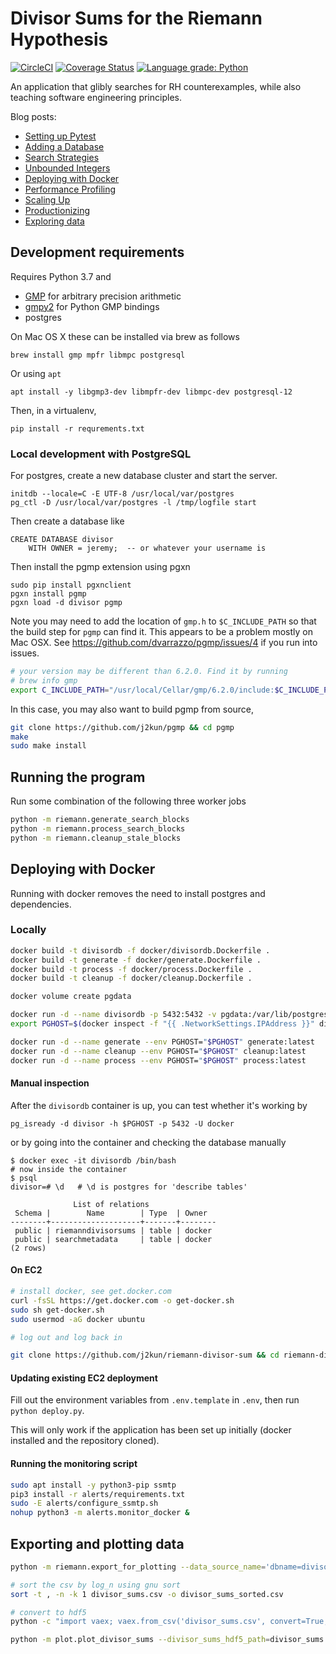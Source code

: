 # Divisor Sums for the Riemann Hypothesis

[![CircleCI](https://circleci.com/gh/j2kun/riemann-divisor-sum.svg?style=shield)](https://circleci.com/gh/j2kun/riemann-divisor-sum)
[![Coverage Status](https://coveralls.io/repos/github/j2kun/riemann-divisor-sum/badge.svg?branch=main)](https://coveralls.io/github/j2kun/riemann-divisor-sum?branch=main)
[![Language grade: Python](https://img.shields.io/lgtm/grade/python/g/j2kun/riemann-divisor-sum.svg?logo=lgtm&logoWidth=18)](https://lgtm.com/projects/g/j2kun/riemann-divisor-sum/context:python)

An application that glibly searches for RH counterexamples,
while also teaching software engineering principles.

Blog posts:

- [Setting up Pytest](https://jeremykun.com/2020/09/11/searching-for-rh-counterexamples-setting-up-pytest/)
- [Adding a Database](https://jeremykun.com/2020/09/11/searching-for-rh-counterexamples-adding-a-database/)
- [Search Strategies](https://jeremykun.com/2020/09/28/searching-for-rh-counterexamples-search-strategies/)
- [Unbounded Integers](https://jeremykun.com/2020/10/13/searching-for-rh-counterexamples-unbounded-integers/)
- [Deploying with Docker](https://jeremykun.com/2021/01/04/searching-for-rh-counterexamples-deploying-with-docker/)
- [Performance Profiling](https://jeremykun.com/2021/02/02/searching-for-rh-counterexamples-performance-profiling/)
- [Scaling Up](https://jeremykun.com/2021/02/16/searching-for-rh-counterexamples-scaling-up/)
- [Productionizing](https://jeremykun.com/2021/03/06/searching-for-rh-counterexamples-productionizing/)
- [Exploring data](https://jeremykun.com/2021/06/14/searching-for-rh-counterexamples-exploring-data/)

## Development requirements

Requires Python 3.7 and

- [GMP](https://gmplib.org/) for arbitrary precision arithmetic
- [gmpy2](https://gmpy2.readthedocs.io/en/latest/intro.html) for Python GMP bindings
- postgres

On Mac OS X these can be installed via brew as follows

```
brew install gmp mpfr libmpc postgresql
```

Or using `apt`

```
apt install -y libgmp3-dev libmpfr-dev libmpc-dev postgresql-12
```

Then, in a virtualenv,

```
pip install -r requrements.txt
```

### Local development with PostgreSQL

For postgres, create a new database cluster
and start the server.

```
initdb --locale=C -E UTF-8 /usr/local/var/postgres
pg_ctl -D /usr/local/var/postgres -l /tmp/logfile start
```

Then create a database like

```
CREATE DATABASE divisor
    WITH OWNER = jeremy;  -- or whatever your username is
```

Then install the pgmp extension using pgxn

```
sudo pip install pgxnclient
pgxn install pgmp
pgxn load -d divisor pgmp
```

Note you may need to add the location of `gmp.h` to `$C_INCLUDE_PATH`
so that the build step for `pgmp` can find it.
This appears to be a problem mostly on Mac OSX.
See https://github.com/dvarrazzo/pgmp/issues/4 if you run into issues.

```bash
# your version may be different than 6.2.0. Find it by running
# brew info gmp
export C_INCLUDE_PATH="/usr/local/Cellar/gmp/6.2.0/include:$C_INCLUDE_PATH"
```

In this case, you may also want to build pgmp from source,

```bash
git clone https://github.com/j2kun/pgmp && cd pgmp
make
sudo make install
```

## Running the program

Run some combination of the following three worker jobs

```bash
python -m riemann.generate_search_blocks
python -m riemann.process_search_blocks
python -m riemann.cleanup_stale_blocks
```

## Deploying with Docker

Running with docker removes the need to install postgres and dependencies.

### Locally

```bash
docker build -t divisordb -f docker/divisordb.Dockerfile .
docker build -t generate -f docker/generate.Dockerfile .
docker build -t process -f docker/process.Dockerfile .
docker build -t cleanup -f docker/cleanup.Dockerfile .

docker volume create pgdata

docker run -d --name divisordb -p 5432:5432 -v pgdata:/var/lib/postgresql/data divisordb:latest
export PGHOST=$(docker inspect -f "{{ .NetworkSettings.IPAddress }}" divisordb)

docker run -d --name generate --env PGHOST="$PGHOST" generate:latest
docker run -d --name cleanup --env PGHOST="$PGHOST" cleanup:latest
docker run -d --name process --env PGHOST="$PGHOST" process:latest
```

#### Manual inspection

After the `divisordb` container is up, you can test whether it's working by

```
pg_isready -d divisor -h $PGHOST -p 5432 -U docker
```

or by going into the container and checking the database manually

```
$ docker exec -it divisordb /bin/bash
# now inside the container
$ psql
divisor=# \d   # \d is postgres for 'describe tables'

              List of relations
 Schema |        Name        | Type  | Owner
--------+--------------------+-------+--------
 public | riemanndivisorsums | table | docker
 public | searchmetadata     | table | docker
(2 rows)
```

#### On EC2

```bash
# install docker, see get.docker.com
curl -fsSL https://get.docker.com -o get-docker.sh
sudo sh get-docker.sh
sudo usermod -aG docker ubuntu

# log out and log back in

git clone https://github.com/j2kun/riemann-divisor-sum && cd riemann-divisor-sum
```

#### Updating existing EC2 deployment

Fill out the environment variables from `.env.template` in `.env`,
then run `python deploy.py`.

This will only work if the application has been set up initially
(docker installed and the repository cloned).

#### Running the monitoring script

```bash
sudo apt install -y python3-pip ssmtp
pip3 install -r alerts/requirements.txt
sudo -E alerts/configure_ssmtp.sh
nohup python3 -m alerts.monitor_docker &
```

## Exporting and plotting data

```bash
python -m riemann.export_for_plotting --data_source_name='dbname=divisor' --divisor_sums_filepath=divisor_sums.csv

# sort the csv by log_n using gnu sort
sort -t , -n -k 1 divisor_sums.csv -o divisor_sums_sorted.csv

# convert to hdf5
python -c "import vaex; vaex.from_csv('divisor_sums.csv', convert=True, chunk_size=5_000_000)"

python -m plot.plot_divisor_sums --divisor_sums_hdf5_path=divisor_sums.hdf5
```
